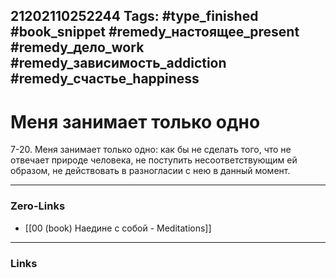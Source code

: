 21202110252244
Tags: #type_finished #book_snippet #remedy_настоящее_present #remedy_дело_work #remedy_зависимость_addiction #remedy_счастье_happiness
---
# Меня занимает только одно

 7-20. Меня занимает только одно: как бы не сделать того, что не отвечает природе человека, не поступить несоответствующим ей образом, не действовать в разногласии с нею в данный момент. 

---
### Zero-Links
- [[00 (book) Наедине с собой - Meditations]]
---
### Links

